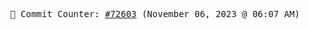 <p align="center">
    <samp>
        📮 Commit Counter: <a href="https://github.com/Javascript-void0/Javascript-void0/commits/main">#72603</a> (November 06, 2023 @ 06:07 AM)
    </samp>
</p>